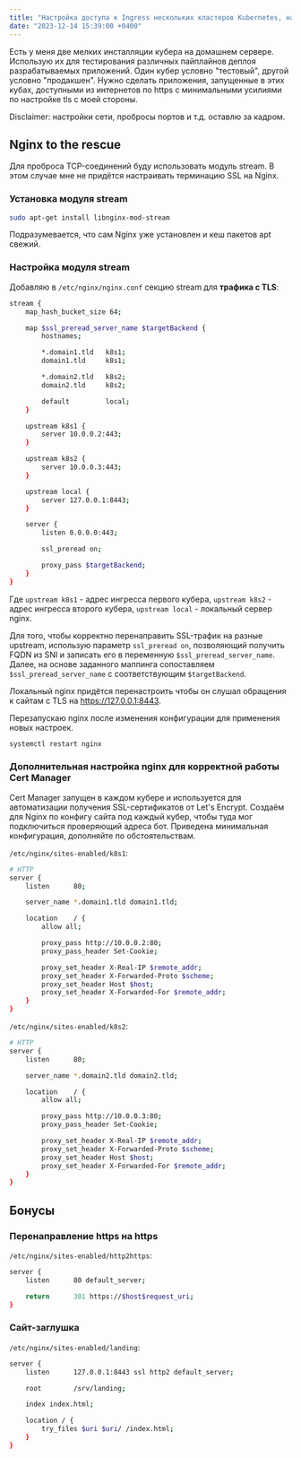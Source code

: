 ```yaml
---
title: "Настройка доступа к Ingress нескольких кластеров Kubernetes, находящихся в сети за NAT"
date: "2023-12-14 15:39:00 +0400"
---
```


Есть у меня две мелких инсталляции кубера на домашнем сервере. Использую их для тестирования различных пайплайнов деплоя разрабатываемых приложений. Один кубер условно "тестовый", другой условно "продакшен". Нужно сделать приложения, запущенные в этих кубах, доступными из интернетов по https с минимальными усилиями по настройке tls с моей стороны.

Disclaimer: настройки сети, пробросы портов и т.д. оставлю за кадром.

## Nginx to the rescue

Для проброса TCP-соединений буду использовать модуль stream. В этом случае мне не придётся настраивать терминацию SSL на Nginx.

### Установка модуля stream

```bash
sudo apt-get install libnginx-mod-stream
```

Подразумевается, что сам Nginx уже установлен и кеш пакетов apt свежий.

### Настройка модуля stream

Добавляю в `/etc/nginx/nginx.conf` секцию stream для **трафика с TLS**:

```bash
stream {
    map_hash_bucket_size 64;

    map $ssl_preread_server_name $targetBackend {
        hostnames;

        *.domain1.tld   k8s1;
        domain1.tld     k8s1;

        *.domain2.tld   k8s2;
        domain2.tld     k8s2;

        default         local;
    }

    upstream k8s1 {
        server 10.0.0.2:443;
    }

    upstream k8s2 {
        server 10.0.0.3:443;
    }

    upstream local {
        server 127.0.0.1:8443;
    }

    server {
        listen 0.0.0.0:443;

        ssl_preread on;

        proxy_pass $targetBackend;
    }
}
```

Где `upstream k8s1` - адрес ингресса первого кубера, `upstream k8s2` - адрес ингресса второго кубера, `upstream local` - локальный сервер nginx.

Для того, чтобы корректно перенаправить SSL-трафик на разные upstream, использую параметр `ssl_preread on`, позволяющий получить FQDN из SNI и записать его в переменную `$ssl_preread_server_name`. Далее, на основе заданного маппинга сопоставляем `$ssl_preread_server_name` с соответствующим `$targetBackend`.

Локальный nginx придётся перенастроить чтобы он слушал обращения к сайтам с TLS на <https://127.0.0.1:8443>.

Перезапускаю nginx после изменения конфигурации для применения новых настроек.

```bash
systemctl restart nginx
```

### Дополнительная настройка nginx для корректной работы Cert Manager

Cert Manager запущен в каждом кубере и используется для автоматизации получения SSL-сертификатов от Let's Encrypt. Создаём для Nginx по конфигу сайта под каждый кубер, чтобы туда мог подключиться проверяющий адреса бот. Приведена минимальная конфигурация, дополняйте по обстоятельствам.

`/etc/nginx/sites-enabled/k8s1`:

```bash
# HTTP
server {
    listen      80;

    server_name *.domain1.tld domain1.tld;

    location    / {
        allow all;

        proxy_pass http://10.0.0.2:80;
        proxy_pass_header Set-Cookie;

        proxy_set_header X-Real-IP $remote_addr;
        proxy_set_header X-Forwarded-Proto $scheme;
        proxy_set_header Host $host;
        proxy_set_header X-Forwarded-For $remote_addr;
    }
}
```

`/etc/nginx/sites-enabled/k8s2`:

```bash
# HTTP
server {
    listen      80;

    server_name *.domain2.tld domain2.tld;

    location    / {
        allow all;

        proxy_pass http://10.0.0.3:80;
        proxy_pass_header Set-Cookie;

        proxy_set_header X-Real-IP $remote_addr;
        proxy_set_header X-Forwarded-Proto $scheme;
        proxy_set_header Host $host;
        proxy_set_header X-Forwarded-For $remote_addr;
    }
}
```

## Бонусы

### Перенаправление https на https

`/etc/nginx/sites-enabled/http2https`:

```bash
server {
    listen      80 default_server;

    return      301 https://$host$request_uri;
}
```

### Сайт-заглушка

`/etc/nginx/sites-enabled/landing`:

```bash
server {
    listen      127.0.0.1:8443 ssl http2 default_server;

    root        /srv/landing;

    index index.html;

    location / {
        try_files $uri $uri/ /index.html;
    }
}
```
